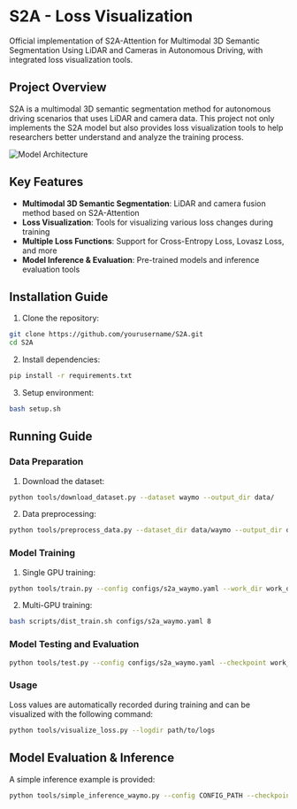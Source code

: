 # S2A - Loss Visualization

Official implementation of S2A-Attention for Multimodal 3D Semantic Segmentation Using LiDAR and Cameras in Autonomous Driving, with integrated loss visualization tools.

## Project Overview

S2A is a multimodal 3D semantic segmentation method for autonomous driving scenarios that uses LiDAR and camera data. This project not only implements the S2A model but also provides loss visualization tools to help researchers better understand and analyze the training process.

![Model Architecture](https://github.com/user-attachments/assets/cf3ad712-6115-47e2-8bef-7bac44844cbd)

## Key Features

- **Multimodal 3D Semantic Segmentation**: LiDAR and camera fusion method based on S2A-Attention
- **Loss Visualization**: Tools for visualizing various loss changes during training
- **Multiple Loss Functions**: Support for Cross-Entropy Loss, Lovasz Loss, and more
- **Model Inference & Evaluation**: Pre-trained models and inference evaluation tools

## Installation Guide

1. Clone the repository:
```bash
git clone https://github.com/yourusername/S2A.git
cd S2A
```

2. Install dependencies:
```bash
pip install -r requirements.txt
```

3. Setup environment:
```bash
bash setup.sh
```

## Running Guide

### Data Preparation

1. Download the dataset:
```bash
python tools/download_dataset.py --dataset waymo --output_dir data/
```

2. Data preprocessing:
```bash
python tools/preprocess_data.py --dataset_dir data/waymo --output_dir data/waymo_processed
```

### Model Training

1. Single GPU training:
```bash
python tools/train.py --config configs/s2a_waymo.yaml --work_dir work_dirs/s2a_waymo
```

2. Multi-GPU training:
```bash
bash scripts/dist_train.sh configs/s2a_waymo.yaml 8
```

### Model Testing and Evaluation

```bash
python tools/test.py --config configs/s2a_waymo.yaml --checkpoint work_dirs/s2a_waymo/latest.pth --eval mIoU
```

### Usage

Loss values are automatically recorded during training and can be visualized with the following command:
```bash
python tools/visualize_loss.py --logdir path/to/logs
```

## Model Evaluation & Inference

A simple inference example is provided:
```bash
python tools/simple_inference_waymo.py --config CONFIG_PATH --checkpoint CHECKPOINT_PATH --input_data_dir INPUT_DIR --output_dir OUTPUT_DIR --visual
```
